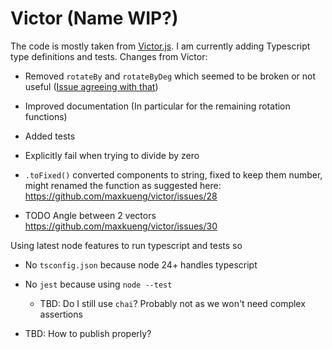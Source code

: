 # Victor (Name WIP?)

The code is mostly taken from [Victor.js](https://www.npmjs.com/package/victor). I am currently adding Typescript type definitions and tests.
Changes from Victor:

- Removed `rotateBy` and `rotateByDeg` which seemed to be broken or not useful ([Issue agreeing with that](https://github.com/maxkueng/victor/issues/37))
- Improved documentation (In particular for the remaining rotation functions)
- Added tests
- Explicitly fail when trying to divide by zero

- `.toFixed()` converted components to string, fixed to keep them number, might renamed the function as suggested here: https://github.com/maxkueng/victor/issues/28
- TODO Angle between 2 vectors https://github.com/maxkueng/victor/issues/30

Using latest node features to run typescript and tests so

- No `tsconfig.json` because node 24+ handles typescript
- No `jest` because using `node --test`
    - TBD: Do I still use `chai`? Probably not as we won't need complex assertions

- TBD: How to publish properly?
